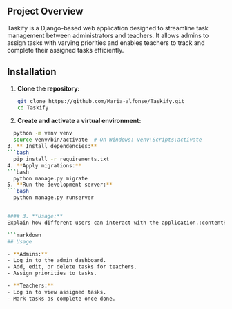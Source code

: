 ## Project Overview
Taskify is a Django-based web application designed to streamline task management between administrators and teachers. It allows admins to assign tasks with varying priorities and enables teachers to track and complete their assigned tasks efficiently.

## Installation
1. **Clone the repository:**
   ```bash
   git clone https://github.com/Maria-alfonse/Taskify.git
   cd Taskify
2. **Create and activate a virtual environment:**
  ```bash
    python -m venv venv
    source venv/bin/activate  # On Windows: venv\Scripts\activate
3. ** Install dependencies:**
  ```bash
    pip install -r requirements.txt
4. **Apply migrations:**
  ```bash
    python manage.py migrate
5. **Run the development server:**
  ```bash
    python manage.py runserver


#### 3. **Usage:**
Explain how different users can interact with the application.:contentReference[oaicite:24]{index=24}

```markdown
## Usage

- **Admins:**
  - Log in to the admin dashboard.
  - Add, edit, or delete tasks for teachers.
  - Assign priorities to tasks.

- **Teachers:**
  - Log in to view assigned tasks.
  - Mark tasks as complete once done.
